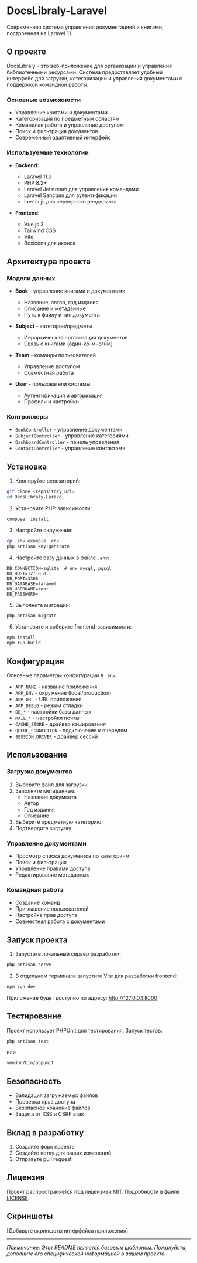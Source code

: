 # DocsLibraly-Laravel

Современная система управления документацией и книгами, построенная на Laravel 11.

## О проекте

DocsLibraly - это веб-приложение для организации и управления библиотечными ресурсами. Система предоставляет удобный интерфейс для загрузки, категоризации и управления документами с поддержкой командной работы.

### Основные возможности

- Управление книгами и документами
- Категоризация по предметным областям
- Командная работа и управление доступом
- Поиск и фильтрация документов
- Современный адаптивный интерфейс

### Используемые технологии

- **Backend:**
  - Laravel 11.x
  - PHP 8.2+
  - Laravel Jetstream для управления командами
  - Laravel Sanctum для аутентификации
  - Inertia.js для серверного рендеринга

- **Frontend:**
  - Vue.js 3
  - Tailwind CSS
  - Vite
  - Boxicons для иконок

## Архитектура проекта

### Модели данных

- **Book** - управление книгами и документами
  - Название, автор, год издания
  - Описание и метаданные
  - Путь к файлу и тип документа
  
- **Subject** - категории/предметы
  - Иерархическая организация документов
  - Связь с книгами (один-ко-многим)
  
- **Team** - команды пользователей
  - Управление доступом
  - Совместная работа
  
- **User** - пользователи системы
  - Аутентификация и авторизация
  - Профили и настройки

### Контроллеры

- `BookController` - управление документами
- `SubjectController` - управление категориями
- `DashboardController` - панель управления
- `ContactController` - управление контактами

## Установка

1. Клонируйте репозиторий:
```bash
git clone <repository_url>
cd DocsLibraly-Laravel
```

2. Установите PHP-зависимости:
```bash
composer install
```

3. Настройте окружение:
```bash
cp .env.example .env
php artisan key:generate
```

4. Настройте базу данных в файле `.env`:
```env
DB_CONNECTION=sqlite  # или mysql, pgsql
DB_HOST=127.0.0.1
DB_PORT=3306
DB_DATABASE=laravel
DB_USERNAME=root
DB_PASSWORD=
```

5. Выполните миграции:
```bash
php artisan migrate
```

6. Установите и соберите frontend-зависимости:
```bash
npm install
npm run build
```

## Конфигурация

Основные параметры конфигурации в `.env`:

- `APP_NAME` - название приложения
- `APP_ENV` - окружение (local/production)
- `APP_URL` - URL приложения
- `APP_DEBUG` - режим отладки
- `DB_*` - настройки базы данных
- `MAIL_*` - настройки почты
- `CACHE_STORE` - драйвер кэширования
- `QUEUE_CONNECTION` - подключение к очередям
- `SESSION_DRIVER` - драйвер сессий

## Использование

### Загрузка документов

1. Выберите файл для загрузки
2. Заполните метаданные:
   - Название документа
   - Автор
   - Год издания
   - Описание
3. Выберите предметную категорию
4. Подтвердите загрузку

### Управление документами

- Просмотр списка документов по категориям
- Поиск и фильтрация
- Управление правами доступа
- Редактирование метаданных

### Командная работа

- Создание команд
- Приглашение пользователей
- Настройка прав доступа
- Совместная работа с документами

## Запуск проекта

1. Запустите локальный сервер разработки:
```bash
php artisan serve
```

2. В отдельном терминале запустите Vite для разработки frontend:
```bash
npm run dev
```

Приложение будет доступно по адресу: http://127.0.0.1:8000

## Тестирование

Проект использует PHPUnit для тестирования. Запуск тестов:

```bash
php artisan test
```

или

```bash
vendor/bin/phpunit
```

## Безопасность

- Валидация загружаемых файлов
- Проверка прав доступа
- Безопасное хранение файлов
- Защита от XSS и CSRF атак

## Вклад в разработку

1. Создайте форк проекта
2. Создайте ветку для ваших изменений
3. Отправьте pull request

## Лицензия

Проект распространяется под лицензией MIT. Подробности в файле [LICENSE](LICENSE).

## Скриншоты

[Добавьте скриншоты интерфейса приложения]

---
*Примечание: Этот README является базовым шаблоном. Пожалуйста, дополните его специфической информацией о вашем проекте.*
